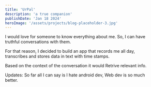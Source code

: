 ```yaml
---
title: 'UrPal'
description: 'a true companion'
publishDate: 'Jan 18 2024'
heroImage: '/assets/projects/blog-placeholder-3.jpg'
---
```


I would love for someone to know everything about me. So, I can have truthful conversations with them.

For that reason, I decided to build an app that records me all day, transcribes and stores data in text with time stamps.

Based on the context of the conversation it would Retrive relevant info.

Updates:
So far all I can say is I hate android dev, Web dev is so much better.
